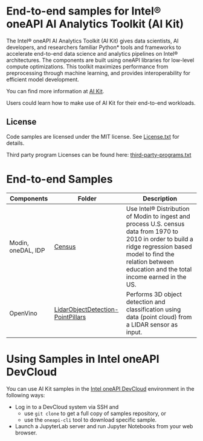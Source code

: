 # End-to-end samples for Intel&reg; oneAPI AI Analytics Toolkit (AI Kit)

The Intel&reg; oneAPI AI Analytics Toolkit (AI Kit) gives data scientists, AI developers, and researchers familiar Python* tools and frameworks to accelerate end-to-end data science and analytics pipelines on Intel&reg; architectures. The components are built using oneAPI libraries for low-level compute optimizations. This toolkit maximizes performance from preprocessing through machine learning, and provides interoperability for efficient model development.

You can find more information at [ AI Kit](https://software.intel.com/content/www/us/en/develop/tools/oneapi/ai-analytics-toolkit.html).

Users could learn how to make use of AI Kit for their end-to-end workloads.

## License
Code samples are licensed under the MIT license. See
[License.txt](https://github.com/oneapi-src/oneAPI-samples/blob/master/License.txt) for details.

Third party program Licenses can be found here: [third-party-programs.txt](https://github.com/oneapi-src/oneAPI-samples/blob/master/third-party-programs.txt)

# End-to-end Samples

| Components      | Folder                                             | Description
| --------- | ------------------------------------------------ | -
| Modin, oneDAL, IDP | [Census](Census)               | Use Intel&reg; Distribution of Modin to ingest and process U.S. census data from 1970 to 2010 in order to build a ridge regression based model to find the relation between education and the total income earned in the US.
| OpenVino | [LidarObjectDetection-PointPillars](LidarObjectDetection-PointPillars) | Performs 3D object detection and classification using data (point cloud) from a LIDAR sensor as input.

# Using Samples in Intel oneAPI DevCloud

You can use AI Kit samples in
the [Intel oneAPI DevCloud](https://devcloud.intel.com/oneapi/get-started/) environment in the following ways:
* Log in to a DevCloud system via SSH and
  * use `git clone` to get a full copy of samples repository, or
  * use the `oneapi-cli` tool to download specific sample.
* Launch a JupyterLab server and run Jupyter Notebooks from your web browser.
